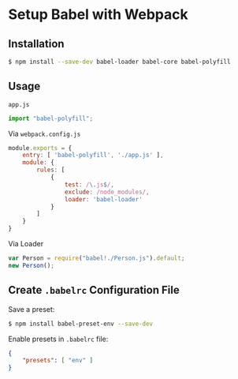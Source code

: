 # Setup Babel with Webpack

## Installation

```bash
$ npm install --save-dev babel-loader babel-core babel-polyfill
```

## Usage

`app.js`

```javascript
import "babel-polyfill";
```

Via `webpack.config.js`
```javascript
module.exports = {
    entry: [ 'babel-polyfill', './app.js' ],
    module: {
        rules: [
            {
                test: /\.js$/,
                exclude: /node_modules/,
                loader: 'babel-loader'
            }
        ]
    }
}
```

Via Loader
```javascript
var Person = require("babel!./Person.js").default;
new Person();
```

## Create `.babelrc` Configuration File

Save a preset:
```bash
$ npm install babel-preset-env --save-dev
```

Enable presets in `.babelrc` file:
```json
{
    "presets": [ "env" ]
}
```
